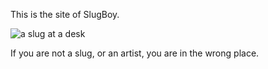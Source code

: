 This is the site of SlugBoy.

![a slug at a desk](/slugsite/assets/images/slug1.jpeg)

If you are not a slug, or an artist, you are in the wrong place.
